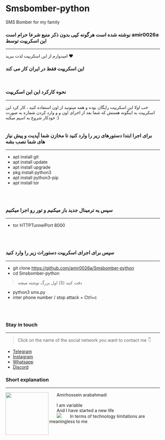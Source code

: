# Smsbomber-python
SMS Bomber for my family

### نوشته شده است هرگونه  کپی بدون ذکر منبع شرعا حرام است amir0026a این اسکریپت توسط
___
امیدوارم از این اسکریپت لذت ببرید  ❤️
<br>
<h3> این اسکریپت فقط در ایران کار می کند </h3>
<br>

### نحوه کارکرد این این اسکریپت 
___

 خب اولا این اسکریپت رایگان بوده و همه میتونید از اون استفاده کنید ، کار کرد این اسکریپت به اینگونه هستش که
شما بعد از اجرای اون و و وارد کردن شماره به صورت خودکار شروع به اسپم میکنه :)
<br>
<br>
 
 
 
### برای اجرا ابتدا دستورهای زیر را وارد کنید تا مخازن شما آپدیت و پیش نیاز های شما نصب بشه
___

* apt install git
* apt install update
* apt install upgrade
* pkg install python3
* apt install python3-pip
* apt install tor 
<br>
<br>


### سپس یه ترمینال جدید باز میکنیم و تور رو اجرا میکنیم
___

* tor HTTPTunnelPort 8000
<br>
<br>

### سپس برای اجرای اسکریپت دستورات زیر را وارد کنید
___

* git clone https://github.com/amir0026a/Smsbomber-python
* cd Smsbomber-python
> اول بزرگ نوشته میشه (S) دقت کنید
* python3 sms.py
* inter phone number / stop attack = Ctrl+c
<br>
<br>

 ### Stay in touch
 ___
 > Click on the name of the social network you want to contact me 👇
-  [Telegram](http://t.me/amir0026a)
-  [Instagram](http://instagram.com/amir0026_a)
-  [Whatsapp](http://wa.me/message/D3VOL2BRUSPIE1)
-  [Discord](http://discord.gg/T4JytppwT8)

### Short explanation
___

<img align="left" width="140" src="https://s21.picofile.com/file/8442878784/Amir.jpg">
&nbsp;&nbsp;&nbsp;&nbsp;&nbsp; Amirhossein arabahmadi
<br>
<br>
&nbsp;&nbsp;&nbsp;&nbsp;&nbsp; I am variable
<br>
&nbsp;&nbsp;&nbsp;&nbsp;&nbsp; And I have started a new life
<br>
&nbsp;&nbsp;&nbsp;&nbsp;&nbsp; <img src="https://hpv.im/horizontal-line-divider-png-transparent.png">
&nbsp;&nbsp;&nbsp;&nbsp;&nbsp; In terms of technology limitations are meaningless to me
<br>

